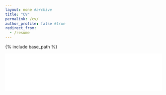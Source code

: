 ```yaml
---
layout: none #archive
title: "CV"
permalink: /cv/
author_profile: false #true
redirect_from:
  - /resume
---
```


{% include base_path %}

<embed src="/files/CV_Khushboo.pdf" type="application/pdf" width="100%" height="120px" />
